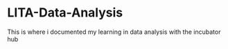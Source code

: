 # LITA-Data-Analysis
This is where i documented my learning in data analysis with the incubator hub
